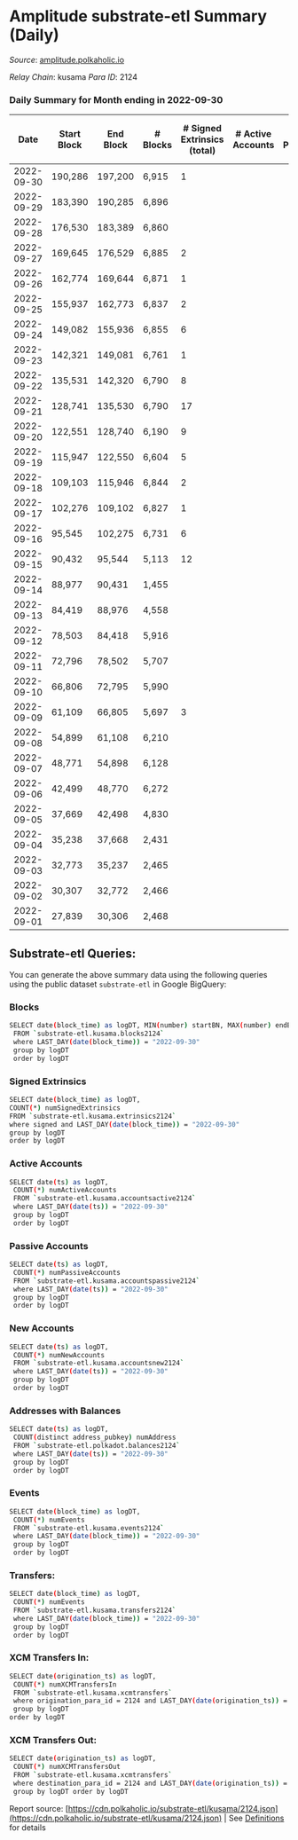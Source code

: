 # Amplitude substrate-etl Summary (Daily)

_Source_: [amplitude.polkaholic.io](https://amplitude.polkaholic.io)

*Relay Chain*: kusama
*Para ID*: 2124



### Daily Summary for Month ending in 2022-09-30


| Date | Start Block | End Block | # Blocks | # Signed Extrinsics (total) | # Active Accounts | # Passive | # New | # Addresses with Balances | # Events | # Transfers | # XCM Transfers In | # XCM Transfers Out | Issues | 
| ---- | ----------- | --------- | -------- | --------------------------- | ----------------- | --------- | ----- | ------------------------- | -------- | ----------- | ------------------ | ------------------- | ------ |
| 2022-09-30 | 190,286 | 197,200 | 6,915 | 1 |  |  |  | 673 | 13,871 | 31  |   |   |  |
| 2022-09-29 | 183,390 | 190,285 | 6,896 |  |  |  |  |  | 13,798 |   |   |   |  |
| 2022-09-28 | 176,530 | 183,389 | 6,860 |  |  |  |  |  | 13,725 |   |   |   |  |
| 2022-09-27 | 169,645 | 176,529 | 6,885 | 2 |  |  |  |  | 13,825 | 37  |   |   |  |
| 2022-09-26 | 162,774 | 169,644 | 6,871 | 1 |  |  |  |  | 13,789 | 31  |   |   |  |
| 2022-09-25 | 155,937 | 162,773 | 6,837 | 2 |  |  |  |  | 13,752 | 62  |   |   |  |
| 2022-09-24 | 149,082 | 155,936 | 6,855 | 6 |  |  |  |  | 13,925 | 186  |   |   |  |
| 2022-09-23 | 142,321 | 149,081 | 6,761 | 1 |  |  |  |  | 13,563 | 31  |   |   |  |
| 2022-09-22 | 135,531 | 142,320 | 6,790 | 8 |  |  |  |  | 13,829 | 211  |   |   |  |
| 2022-09-21 | 128,741 | 135,530 | 6,790 | 17 |  |  |  |  | 14,096 | 440  |   |   |  |
| 2022-09-20 | 122,551 | 128,740 | 6,190 | 9 |  |  |  |  | 12,554 | 125  |   |   |  |
| 2022-09-19 | 115,947 | 122,550 | 6,604 | 5 |  |  |  |  | 13,395 | 114  |   |   |  |
| 2022-09-18 | 109,103 | 115,946 | 6,844 | 2 |  |  |  |  | 13,764 | 62  |   |   |  |
| 2022-09-17 | 102,276 | 109,102 | 6,827 | 1 |  |  |  |  | 13,694 | 31  |   |   |  |
| 2022-09-16 | 95,545 | 102,275 | 6,731 | 6 |  |  |  |  | 13,681 | 189  |   |   |  |
| 2022-09-15 | 90,432 | 95,544 | 5,113 | 12 |  |  |  |  | 15,190 | 1,658  |   |   |  |
| 2022-09-14 | 88,977 | 90,431 | 1,455 |  |  |  |  |  | 2,911 |   |   |   |  |
| 2022-09-13 | 84,419 | 88,976 | 4,558 |  |  |  |  |  | 9,120 |   |   |   |  |
| 2022-09-12 | 78,503 | 84,418 | 5,916 |  |  |  |  |  | 11,837 |   |   |   |  |
| 2022-09-11 | 72,796 | 78,502 | 5,707 |  |  |  |  |  | 11,419 |   |   |   |  |
| 2022-09-10 | 66,806 | 72,795 | 5,990 |  |  |  |  |  | 11,985 |   |   |   |  |
| 2022-09-09 | 61,109 | 66,805 | 5,697 | 3 |  |  |  |  | 11,465 | 40  |   |   |  |
| 2022-09-08 | 54,899 | 61,108 | 6,210 |  |  |  |  |  | 12,425 |   |   |   |  |
| 2022-09-07 | 48,771 | 54,898 | 6,128 |  |  |  |  |  | 12,261 |   |   |   |  |
| 2022-09-06 | 42,499 | 48,770 | 6,272 |  |  |  |  |  | 12,549 |   |   |   |  |
| 2022-09-05 | 37,669 | 42,498 | 4,830 |  |  |  |  |  | 9,664 |   |   |   |  |
| 2022-09-04 | 35,238 | 37,668 | 2,431 |  |  |  |  |  | 4,864 |   |   |   |  |
| 2022-09-03 | 32,773 | 35,237 | 2,465 |  |  |  |  |  | 4,932 |   |   |   |  |
| 2022-09-02 | 30,307 | 32,772 | 2,466 |  |  |  |  |  | 4,934 |   |   |   |  |
| 2022-09-01 | 27,839 | 30,306 | 2,468 |  |  |  |  |  | 4,938 |   |   |   |  |

## Substrate-etl Queries:
You can generate the above summary data using the following queries using the public dataset `substrate-etl` in Google BigQuery:

### Blocks
```bash
SELECT date(block_time) as logDT, MIN(number) startBN, MAX(number) endBN, COUNT(*) numBlocks 
 FROM `substrate-etl.kusama.blocks2124`  
 where LAST_DAY(date(block_time)) = "2022-09-30" 
 group by logDT 
 order by logDT
```

### Signed Extrinsics
```bash
SELECT date(block_time) as logDT, 
COUNT(*) numSignedExtrinsics 
FROM `substrate-etl.kusama.extrinsics2124`  
where signed and LAST_DAY(date(block_time)) = "2022-09-30" 
group by logDT 
order by logDT
```

### Active Accounts
```bash
SELECT date(ts) as logDT, 
 COUNT(*) numActiveAccounts 
 FROM `substrate-etl.kusama.accountsactive2124` 
 where LAST_DAY(date(ts)) = "2022-09-30" 
 group by logDT 
 order by logDT
```

### Passive Accounts
```bash
SELECT date(ts) as logDT, 
 COUNT(*) numPassiveAccounts 
 FROM `substrate-etl.kusama.accountspassive2124` 
 where LAST_DAY(date(ts)) = "2022-09-30" 
 group by logDT 
 order by logDT
```

### New Accounts
```bash
SELECT date(ts) as logDT, 
 COUNT(*) numNewAccounts 
 FROM `substrate-etl.kusama.accountsnew2124` 
 where LAST_DAY(date(ts)) = "2022-09-30" 
 group by logDT
 order by logDT
```

### Addresses with Balances
```bash
SELECT date(ts) as logDT,
 COUNT(distinct address_pubkey) numAddress 
 FROM `substrate-etl.polkadot.balances2124` 
 where LAST_DAY(date(ts)) = "2022-09-30" 
 group by logDT 
 order by logDT
```

### Events
```bash
SELECT date(block_time) as logDT, 
 COUNT(*) numEvents 
 FROM `substrate-etl.kusama.events2124` 
 where LAST_DAY(date(block_time)) = "2022-09-30" 
 group by logDT 
 order by logDT
```

### Transfers:
```bash
SELECT date(block_time) as logDT, 
 COUNT(*) numEvents 
 FROM `substrate-etl.kusama.transfers2124` 
 where LAST_DAY(date(block_time)) = "2022-09-30" 
 group by logDT 
 order by logDT
```

### XCM Transfers In:
```bash
SELECT date(origination_ts) as logDT, 
 COUNT(*) numXCMTransfersIn 
 FROM `substrate-etl.kusama.xcmtransfers` 
 where origination_para_id = 2124 and LAST_DAY(date(origination_ts)) = "2022-09-30" 
 group by logDT 
order by logDT
```

### XCM Transfers Out:
```bash
SELECT date(origination_ts) as logDT, 
 COUNT(*) numXCMTransfersOut 
 FROM `substrate-etl.kusama.xcmtransfers` 
 where destination_para_id = 2124 and LAST_DAY(date(origination_ts)) = "2022-09-30" 
 group by logDT order by logDT
```


Report source: [https://cdn.polkaholic.io/substrate-etl/kusama/2124.json](https://cdn.polkaholic.io/substrate-etl/kusama/2124.json) | See [Definitions](/DEFINITIONS.md) for details

